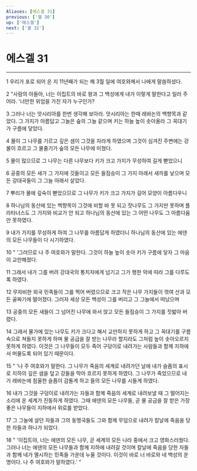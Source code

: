 ```yaml
---
Aliases: [에스겔 31]
previous: ['겔 30']
up: ['에스겔']
next: ['겔 32']
---
```

# 에스겔 31

***


1 우리가 포로 되어 온 지 11년째가 되는 해 3월 일에 여호와께서 나에게 말씀하셨다. 

2 "사람의 아들아, 너는 이집트의 바로 왕과 그 백성에게 내가 이렇게 말한다고 일러 주어라. '너만한 위엄을 가진 자가 누구인가? 

3 그러나 너는 앗시리아를 한번 생각해 보아라. 앗시리아는 한때 레바논의 백향목과 같았다. 그 가지가 아름답고 그늘은 숲의 그늘 같으며 키는 하늘 높이 솟아올라 그 꼭대기가 구름에 닿았다. 

4 물이 그 나무를 기르고 깊은 샘이 그것을 자라게 하였으며 그것이 심겨진 주변에는 강물이 흐르고 그 물줄기가 숲의 모든 나무에 미쳤다. 

5 물이 많으므로 그 나무는 다른 나무보다 키가 크고 가지가 무성하여 길게 뻗었으니 

6 공중의 모든 새가 그 가지에 깃들이고 모든 들짐승이 그 가지 아래서 새끼를 낳으며 모든 강대국들이 그 그늘 아래서 살았다. 

7 뿌리가 물에 깊숙이 뻗었으므로 그 나무가 키가 크고 가지가 길어 모양이 아름다우니 

8 하나님의 동산에 있는 백향목이 그것에 비할 바 못 되고 잣나무도 그 가지만 못하며 플라타너스도 그 가지와 비교가 안 되고 하나님의 동산에 있는 그 어떤 나무도 그 아름다움만 못하였다. 

9 내가 가지를 무성하게 하여 그 나무를 아름답게 하였더니 하나님의 동산에 있는 에덴의 모든 나무들이 다 시기하였다. 

10 " '그러므로 나 주 여호와가 말한다. 그것이 하늘 높이 솟아 키가 구름에 닿자 그 마음이 교만해졌다. 

11 그래서 내가 그를 버려 강대국의 통치자에게 넘기고 그가 행한 악에 따라 그를 다루도록 하였다. 

12 무자비한 외국 민족들이 그를 찍어 버렸으므로 크고 작은 나무 가지들이 꺾여 산과 모든 골짜기에 떨어졌다. 그러자 세상 모든 백성이 그를 버리고 그 그늘에서 떠났으며 

13 공중의 모든 새들이 그 넘어진 나무에 와서 앉고 모든 들짐승이 그 가지를 짓밟아 버렸다. 

14 그래서 물가에 있는 나무도 키가 크다고 해서 교만하지 못하게 하고 그 꼭대기를 구름 속으로 쳐들지 못하게 하며 물 공급을 잘 받는 나무라 할지라도 그처럼 높이 솟아오르지 못하게 하였다. 이것은 그 나무들이 모두 죽어 구덩이로 내려가는 사람들과 함께 지하에서 머물도록 되어 있기 때문이다. 

15 " '나 주 여호와가 말한다. 그 나무가 죽음의 세계로 내려가던 날에 내가 슬픔의 표시로 지하의 깊은 샘을 덮고 강들을 막아 흐르지 못하게 하였다. 그 나무가 죽었으므로 내가 레바논에 침울한 슬픔이 감돌게 하고 들의 모든 나무를 시들게 하였다. 

16 내가 그것을 구덩이로 내려가는 자들과 함께 죽음의 세계로 내려보낼 때 그 떨어지는 소리에 온 세계가 진동하게 하였다. 그때 에덴의 모든 나무들, 곧 물 공급을 잘 받은 가장 좋은 나무들이 지하에서 위로를 받았다. 

17 그 그늘에 살던 자들과 그의 동맹국들도 그와 함께 무덤으로 내려가 칼날에 죽음을 당한 자들과 하나가 되었다. 

18 " '이집트야, 너는 에덴의 모든 나무, 곧 세계의 모든 나라 중에서 크고 영화스러웠다. 그러나 너는 에덴의 모든 나무들과 함께 지하에 내려갈 것이며 칼날에 죽음을 당한 자들과 함께 네가 멸시하는 민족들 가운데 누울 것이다. 이것이 바로 너 바로와 네 백성의 운명이다. 나 주 여호와가 말하였다.' "
